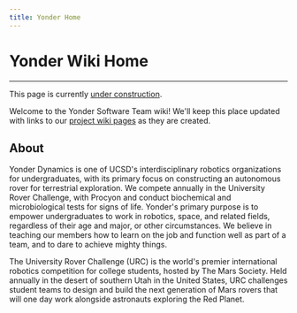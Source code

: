 ```yaml
---
title: Yonder Home
---
```


# Yonder Wiki Home

---
This page is currently [under construction](https://gitlab.com/Yonder-Dynamics/wiki-home).

Welcome to the Yonder Software Team wiki! We'll keep this place updated with links to our [project wiki pages](https://yonder-dynamics.gitlab.io/wiki-home/projects) as they are created.

## About
Yonder Dynamics is one of UCSD's interdisciplinary robotics organizations for undergraduates, with its primary focus on constructing an autonomous rover for terrestrial exploration. We compete annually in the University Rover Challenge, with Procyon and conduct biochemical and microbiological tests for signs of life. Yonder's primary purpose is to empower undergraduates to work in robotics, space, and related fields, regardless of their age and major, or other circumstances. We believe in teaching our members how to learn on the job and function well as part of a team, and to dare to achieve mighty things.

The University Rover Challenge (URC) is the world's premier international robotics competition for college students, hosted by The Mars Society.  Held annually in the desert of southern Utah in the United States, URC challenges student teams to design and build the next generation of Mars rovers that will one day work alongside astronauts exploring the Red Planet. 
